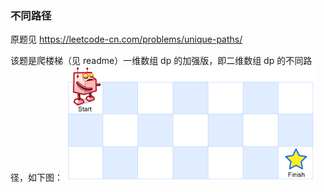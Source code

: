 ### 不同路径
原题见 https://leetcode-cn.com/problems/unique-paths/

该题是爬楼梯（见 readme）一维数组 dp 的加强版，即二维数组 dp 的不同路径，如下图：
![butonglujing](https://github.com/JTangming/algorithms/blob/master/asserts/algorithm/dp-recursive/robot_maze.png?raw=true)